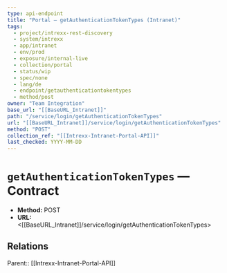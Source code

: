 ```yaml
---
type: api-endpoint
title: "Portal — getAuthenticationTokenTypes (Intranet)"
tags:
  - project/intrexx-rest-discovery
  - system/intrexx
  - app/intranet
  - env/prod
  - exposure/internal-live
  - collection/portal
  - status/wip
  - spec/none
  - lang/de
  - endpoint/getauthenticationtokentypes
  - method/post
owner: "Team Integration"
base_url: "[[BaseURL_Intranet]]"
path: "/service/login/getAuthenticationTokenTypes"
url: "[[BaseURL_Intranet]]/service/login/getAuthenticationTokenTypes"
method: "POST"
collection_ref: "[[Intrexx-Intranet-Portal-API]]"
last_checked: YYYY-MM-DD
---
```


# `getAuthenticationTokenTypes` — Contract
- **Method:** POST
- **URL:** <[[BaseURL_Intranet]]/service/login/getAuthenticationTokenTypes>

## Relations
Parent:: [[Intrexx-Intranet-Portal-API]]
